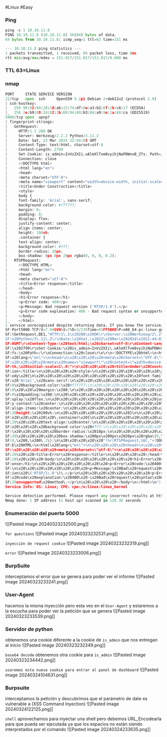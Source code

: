#Linux #Easy 
### Ping
```python
ping -c 1 10.10.11.8
PING 10.10.11.8 (10.10.11.8) 56(84) bytes of data.
64 bytes from 10.10.11.8: icmp_seq=1 ttl=63 time=151 ms

--- 10.10.11.8 ping statistics ---
1 packets transmitted, 1 received, 0% packet loss, time 0ms
rtt min/avg/max/mdev = 151.017/151.017/151.017/0.000 ms
```
### TTL 63=Linux
### nmap
```python
PORT     STATE SERVICE VERSION
22/tcp   open  ssh     OpenSSH 9.2p1 Debian 2+deb12u2 (protocol 2.0)
| ssh-hostkey: 
|   256 90:02:94:28:3d:ab:22:74:df:0e:a3:b2:0f:2b:c6:17 (ECDSA)
|_  256 2e:b9:08:24:02:1b:60:94:60:b3:84:a9:9e:1a:60:ca (ED25519)
5000/tcp open  upnp?
| fingerprint-strings: 
|   GetRequest: 
|     HTTP/1.1 200 OK
|     Server: Werkzeug/2.2.2 Python/3.11.2
|     Date: Sat, 23 Mar 2024 22:44:03 GMT
|     Content-Type: text/html; charset=utf-8
|     Content-Length: 2799
|     Set-Cookie: is_admin=InVzZXIi.uAlmXlTvm8vyihjNaPDWnvB_Zfs; Path=/
|     Connection: close
|     <!DOCTYPE html>
|     <html lang="en">
|     <head>
|     <meta charset="UTF-8">
|     <meta name="viewport" content="width=device-width, initial-scale=1.0">
|     <title>Under Construction</title>
|     <style>
|     body {
|     font-family: 'Arial', sans-serif;
|     background-color: #f7f7f7;
|     margin: 0;
|     padding: 0;
|     display: flex;
|     justify-content: center;
|     align-items: center;
|     height: 100vh;
|     .container {
|     text-align: center;
|     background-color: #fff;
|     border-radius: 10px;
|     box-shadow: 0px 0px 20px rgba(0, 0, 0, 0.2);
|   RTSPRequest: 
|     <!DOCTYPE HTML>
|     <html lang="en">
|     <head>
|     <meta charset="utf-8">
|     <title>Error response</title>
|     </head>
|     <body>
|     <h1>Error response</h1>
|     <p>Error code: 400</p>
|     <p>Message: Bad request version ('RTSP/1.0').</p>
|     <p>Error code explanation: 400 - Bad request syntax or unsupported method.</p>
|     </body>
|_    </html>
1 service unrecognized despite returning data. If you know the service/version, please submit the following fingerprint at https://nmap.org/cgi-bin/submit.cgi?new-service :
SF-Port5000-TCP:V=7.94SVN%I=7%D=3/23%Time=65FF5B6D%P=x86_64-pc-linux-gnu%r
SF:(GetRequest,BE1,"HTTP/1\.1\x20200\x20OK\r\nServer:\x20Werkzeug/2\.2\.2\
SF:x20Python/3\.11\.2\r\nDate:\x20Sat,\x2023\x20Mar\x202024\x2022:44:03\x2
SF:0GMT\r\nContent-Type:\x20text/html;\x20charset=utf-8\r\nContent-Length:
SF:\x202799\r\nSet-Cookie:\x20is_admin=InVzZXIi\.uAlmXlTvm8vyihjNaPDWnvB_Z
SF:fs;\x20Path=/\r\nConnection:\x20close\r\n\r\n<!DOCTYPE\x20html>\n<html\
SF:x20lang=\"en\">\n<head>\n\x20\x20\x20\x20<meta\x20charset=\"UTF-8\">\n\
SF:x20\x20\x20\x20<meta\x20name=\"viewport\"\x20content=\"width=device-wid
SF:th,\x20initial-scale=1\.0\">\n\x20\x20\x20\x20<title>Under\x20Construct
SF:ion</title>\n\x20\x20\x20\x20<style>\n\x20\x20\x20\x20\x20\x20\x20\x20b
SF:ody\x20{\n\x20\x20\x20\x20\x20\x20\x20\x20\x20\x20\x20\x20font-family:\
SF:x20'Arial',\x20sans-serif;\n\x20\x20\x20\x20\x20\x20\x20\x20\x20\x20\x2
SF:0\x20background-color:\x20#f7f7f7;\n\x20\x20\x20\x20\x20\x20\x20\x20\x2
SF:0\x20\x20\x20margin:\x200;\n\x20\x20\x20\x20\x20\x20\x20\x20\x20\x20\x2
SF:0\x20padding:\x200;\n\x20\x20\x20\x20\x20\x20\x20\x20\x20\x20\x20\x20di
SF:splay:\x20flex;\n\x20\x20\x20\x20\x20\x20\x20\x20\x20\x20\x20\x20justif
SF:y-content:\x20center;\n\x20\x20\x20\x20\x20\x20\x20\x20\x20\x20\x20\x20
SF:align-items:\x20center;\n\x20\x20\x20\x20\x20\x20\x20\x20\x20\x20\x20\x
SF:20height:\x20100vh;\n\x20\x20\x20\x20\x20\x20\x20\x20}\n\n\x20\x20\x20\
SF:x20\x20\x20\x20\x20\.container\x20{\n\x20\x20\x20\x20\x20\x20\x20\x20\x
SF:20\x20\x20\x20text-align:\x20center;\n\x20\x20\x20\x20\x20\x20\x20\x20\
SF:x20\x20\x20\x20background-color:\x20#fff;\n\x20\x20\x20\x20\x20\x20\x20
SF:\x20\x20\x20\x20\x20border-radius:\x2010px;\n\x20\x20\x20\x20\x20\x20\x
SF:20\x20\x20\x20\x20\x20box-shadow:\x200px\x200px\x2020px\x20rgba\(0,\x20
SF:0,\x200,\x200\.2\);\n\x20\x20\x20\x20\x20")%r(RTSPRequest,16C,"<!DOCTYP
SF:E\x20HTML>\n<html\x20lang=\"en\">\n\x20\x20\x20\x20<head>\n\x20\x20\x20
SF:\x20\x20\x20\x20\x20<meta\x20charset=\"utf-8\">\n\x20\x20\x20\x20\x20\x
SF:20\x20\x20<title>Error\x20response</title>\n\x20\x20\x20\x20</head>\n\x
SF:20\x20\x20\x20<body>\n\x20\x20\x20\x20\x20\x20\x20\x20<h1>Error\x20resp
SF:onse</h1>\n\x20\x20\x20\x20\x20\x20\x20\x20<p>Error\x20code:\x20400</p>
SF:\n\x20\x20\x20\x20\x20\x20\x20\x20<p>Message:\x20Bad\x20request\x20vers
SF:ion\x20\('RTSP/1\.0'\)\.</p>\n\x20\x20\x20\x20\x20\x20\x20\x20<p>Error\
SF:x20code\x20explanation:\x20400\x20-\x20Bad\x20request\x20syntax\x20or\x
SF:20unsupported\x20method\.</p>\n\x20\x20\x20\x20</body>\n</html>\n");
Service Info: OS: Linux; CPE: cpe:/o:linux:linux_kernel

Service detection performed. Please report any incorrect results at https://nmap.org/submit/ .
Nmap done: 1 IP address (1 host up) scanned in 120.36 seconds
```

### Enumeración del puerto 5000

![[Pasted image 20240323232500.png]]

`for questions`
![[Pasted image 20240323232531.png]]

`inyección de request cookie`
![[Pasted image 20240323232319.png]]

`error`
![[Pasted image 20240323233006.png]]

### BurpSuite
interceptamos el error que se genera para poder ver el informe
![[Pasted image 20240323233241.png]]

### User-Agent
hacemos la misma inyección pero esta ves en el `User-Agent` y estaremos a la escucha para poder ver la petición que se genera
![[Pasted image 20240323233539.png]]

### Servidor de python
obtenemos una cookie diferente a la cookie de `is_admin` que nos entregan al inicio
![[Pasted image 20240323232349.png]]

`base64 decode`
obtenemos otra cookie para `is_admin`
![[Pasted image 20240323234442.png]]

`usaremos esta nueva cookie para entrar al panel de dashboard`
![[Pasted image 20240324104631.png]]

### Burpsuite
interceptamos la petición y descubrimos que el parámetro de date es vulnerable a (XSS Command Inyection)
![[Pasted image 20240324122125.png]]

`shell`
aprovechamos para inyectar una shell pero debemos URL_Encodearla para que pueda ser ejecutada ya que los espacios no están siendo interpretados por el comando
![[Pasted image 20240324233635.png]]

